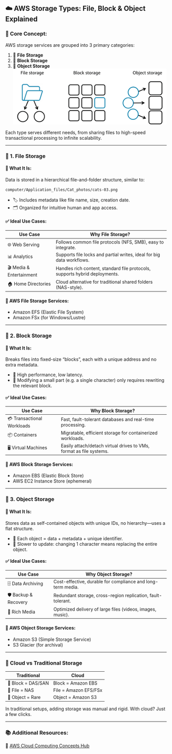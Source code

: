 ## ☁️ AWS Storage Types: File, Block & Object Explained

### 🔑 Core Concept:

AWS storage services are grouped into 3 primary categories:

1. 📂 **File Storage**
2. 🧱 **Block Storage**
3. 🧺 **Object Storage**
   ![File Storage](../Visuals/File%20Storage.png)

Each type serves different needs, from sharing files to high-speed transactional processing to infinite scalability.

---

### 📂 1. File Storage

#### 🧠 What It Is:

Data is stored in a hierarchical file-and-folder structure, similar to:

```bash
computer/Application_files/Cat_photos/cats-03.png
```

- 🏷️ Includes metadata like file name, size, creation date.
- 🗂️ Organized for intuitive human and app access.

#### ✅ Ideal Use Cases:

| Use Case                 | Why File Storage?                                                           |
| ------------------------ | --------------------------------------------------------------------------- |
| 🌐 Web Serving           | Follows common file protocols (NFS, SMB), easy to integrate.                |
| 📊 Analytics             | Supports file locks and partial writes, ideal for big data workflows.       |
| 🎬 Media & Entertainment | Handles rich content, standard file protocols, supports hybrid deployments. |
| 🏠 Home Directories      | Cloud alternative for traditional shared folders (NAS-style).               |

#### 🧰 AWS File Storage Services:

- Amazon EFS (Elastic File System)
- Amazon FSx (for Windows/Lustre)

---

### 🧱 2. Block Storage

#### 🧠 What It Is:

Breaks files into fixed-size “blocks”, each with a unique address and no extra metadata.

- 🎯 High performance, low latency.
- 🧩 Modifying a small part (e.g. a single character) only requires rewriting the relevant block.

#### ✅ Ideal Use Cases:

| Use Case                   | Why Block Storage?                                                  |
| -------------------------- | ------------------------------------------------------------------- |
| 💳 Transactional Workloads | Fast, fault-tolerant databases and real-time processing.            |
| 📦 Containers              | Migratable, efficient storage for containerized workloads.          |
| 🖥️ Virtual Machines        | Easily attach/detach virtual drives to VMs, format as file systems. |

#### 🧰 AWS Block Storage Services:

- Amazon EBS (Elastic Block Store)
- AWS EC2 Instance Store (ephemeral)

---

### 🧺 3. Object Storage

#### 🧠 What It Is:

Stores data as self-contained objects with unique IDs, no hierarchy—uses a flat structure.

- 🧾 Each object = data + metadata + unique identifier.
- 🐢 Slower to update: changing 1 character means replacing the entire object.

#### ✅ Ideal Use Cases:

| Use Case             | Why Object Storage?                                          |
| -------------------- | ------------------------------------------------------------ |
| 🗄️ Data Archiving    | Cost-effective, durable for compliance and long-term media.  |
| 🛡️ Backup & Recovery | Redundant storage, cross-region replication, fault-tolerant. |
| 🎥 Rich Media        | Optimized delivery of large files (videos, images, music).   |

#### 🧰 AWS Object Storage Services:

- Amazon S3 (Simple Storage Service)
- S3 Glacier (for archival)

---

### 🔄 Cloud vs Traditional Storage

| Traditional        | Cloud                 |
| ------------------ | --------------------- |
| 🧱 Block = DAS/SAN | Block = Amazon EBS    |
| 📂 File = NAS      | File = Amazon EFS/FSx |
| 🧺 Object = Rare   | Object = Amazon S3    |

In traditional setups, adding storage was manual and rigid. With cloud? Just a few clicks.

---

### 📚 Additional Resources:

🔗 [AWS Cloud Computing Concepts Hub](https://aws.amazon.com/what-is-cloud-computing/)
